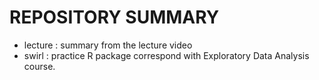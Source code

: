 # REPOSITORY SUMMARY

- lecture : summary from the lecture video
- swirl   : practice R package correspond with Exploratory Data Analysis course.
